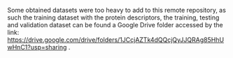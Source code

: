 Some obtained datasets were too heavy to add to this remote repository, as such
the training dataset with the protein descriptors, the training, testing and validation dataset
can be found a Google Drive folder accessed by the link: https://drive.google.com/drive/folders/1JCcjAZTk4dQQcjQyJJQRAg85HhUwHnC1?usp=sharing .